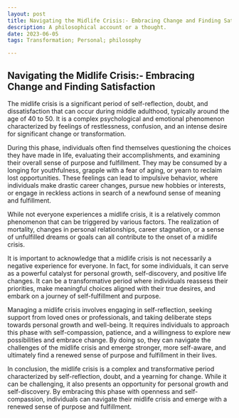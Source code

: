 ```yaml
---
layout: post
title: Navigating the Midlife Crisis:- Embracing Change and Finding Satisfaction
description: A philosophical account or a thought.
date: 2023-06-05
tags: Transformation; Personal; philosophy

---
```

## Navigating the Midlife Crisis:- Embracing Change and Finding Satisfaction

The midlife crisis is a significant period of self-reflection, doubt, and dissatisfaction that can occur during middle adulthood, typically around the age of 40 to 50. It is a complex psychological and emotional phenomenon characterized by feelings of restlessness, confusion, and an intense desire for significant change or transformation.

During this phase, individuals often find themselves questioning the choices they have made in life, evaluating their accomplishments, and examining their overall sense of purpose and fulfillment. They may be consumed by a longing for youthfulness, grapple with a fear of aging, or yearn to reclaim lost opportunities. These feelings can lead to impulsive behavior, where individuals make drastic career changes, pursue new hobbies or interests, or engage in reckless actions in search of a newfound sense of meaning and fulfillment.

While not everyone experiences a midlife crisis, it is a relatively common phenomenon that can be triggered by various factors. The realization of mortality, changes in personal relationships, career stagnation, or a sense of unfulfilled dreams or goals can all contribute to the onset of a midlife crisis.

It is important to acknowledge that a midlife crisis is not necessarily a negative experience for everyone. In fact, for some individuals, it can serve as a powerful catalyst for personal growth, self-discovery, and positive life changes. It can be a transformative period where individuals reassess their priorities, make meaningful choices aligned with their true desires, and embark on a journey of self-fulfillment and purpose.

Managing a midlife crisis involves engaging in self-reflection, seeking support from loved ones or professionals, and taking deliberate steps towards personal growth and well-being. It requires individuals to approach this phase with self-compassion, patience, and a willingness to explore new possibilities and embrace change. By doing so, they can navigate the challenges of the midlife crisis and emerge stronger, more self-aware, and ultimately find a renewed sense of purpose and fulfillment in their lives.

In conclusion, the midlife crisis is a complex and transformative period characterized by self-reflection, doubt, and a yearning for change. While it can be challenging, it also presents an opportunity for personal growth and self-discovery. By embracing this phase with openness and self-compassion, individuals can navigate their midlife crisis and emerge with a renewed sense of purpose and fulfillment.
